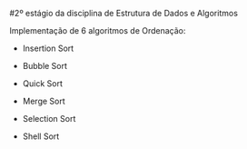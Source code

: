 

#2º estágio da disciplina de Estrutura de Dados e Algoritmos

Implementação de 6 algoritmos de Ordenação: 

- Insertion Sort

- Bubble Sort

- Quick Sort 

- Merge Sort

- Selection Sort 

- Shell Sort

